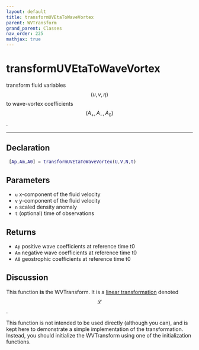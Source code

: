 ```yaml
---
layout: default
title: transformUVEtaToWaveVortex
parent: WVTransform
grand_parent: Classes
nav_order: 225
mathjax: true
---
```


#  transformUVEtaToWaveVortex

transform fluid variables $$(u,v,\eta)$$ to wave-vortex coefficients $$(A_+,A_-,A_0)$$.


---

## Declaration
```matlab
 [Ap,Am,A0] = transformUVEtaToWaveVortex(U,V,N,t)
```
## Parameters
+ `u`  x-component of the fluid velocity
+ `v`  y-component of the fluid velocity
+ `n`  scaled density anomaly
+ `t`  (optional) time of observations

## Returns
+ `Ap`  positive wave coefficients at reference time t0
+ `Am`  negative wave coefficients at reference time t0
+ `A0`  geostrophic coefficients at reference time t0

## Discussion

  This function **is** the WVTransform. It is a [linear
  transformation](/mathematical-introduction/transformations.html)
  denoted $$\mathcal{L}$$.
 
  This function is not intended to be used directly (although
  you can), and is kept here to demonstrate a simple
  implementation of the transformation. Instead, you should
  initialize the WVTransform using one of the
  initialization functions.
 
                  
